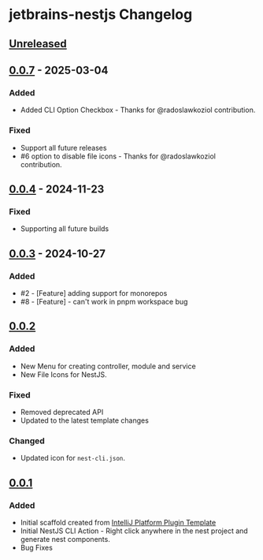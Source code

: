 <!-- Keep a Changelog guide -> https://keepachangelog.com -->

# jetbrains-nestjs Changelog

## [Unreleased]

## [0.0.7] - 2025-03-04

### Added

- Added CLI Option Checkbox - Thanks for @radoslawkoziol contribution.

### Fixed

- Support all future releases
- #6 option to disable file icons  - Thanks for @radoslawkoziol contribution.

## [0.0.4] - 2024-11-23

### Fixed

- Supporting all future builds

## [0.0.3] - 2024-10-27

### Added

- #2 - [Feature] adding support for monorepos
- #8 - [Feature] - can't work in pnpm workspace bug

## [0.0.2]

### Added

- New Menu for creating controller, module and service
- New File Icons for NestJS.

### Fixed

- Removed deprecated API
- Updated to the latest template changes

### Changed

- Updated icon for `nest-cli.json`.

## [0.0.1]

### Added

- Initial scaffold created from [IntelliJ Platform Plugin Template](https://github.com/JetBrains/intellij-platform-plugin-template)
- Initial NestJS CLI Action - Right click anywhere in the nest project and generate nest components. 
- Bug Fixes

[Unreleased]: https://github.com/dinbtechit/jetbrains-nestjs/compare/v0.0.7...HEAD
[0.0.7]: https://github.com/dinbtechit/jetbrains-nestjs/compare/v0.0.4...v0.0.7
[0.0.4]: https://github.com/dinbtechit/jetbrains-nestjs/compare/v0.0.3...v0.0.4
[0.0.3]: https://github.com/dinbtechit/jetbrains-nestjs/compare/v0.0.2...v0.0.3
[0.0.2]: https://github.com/dinbtechit/jetbrains-nestjs/compare/v0.0.1...v0.0.2
[0.0.1]: https://github.com/dinbtechit/jetbrains-nestjs/commits/v0.0.1
